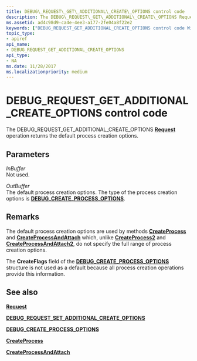 ```yaml
---
title: DEBUG\_REQUEST\_GET\_ADDITIONAL\_CREATE\_OPTIONS control code
description: The DEBUG\_REQUEST\_GET\_ADDITIONAL\_CREATE\_OPTIONS Request operation returns the default process creation options.
ms.assetid: ad4c98d9-ca4e-4ee3-a177-2fe04a8f22e2
keywords: ["DEBUG_REQUEST_GET_ADDITIONAL_CREATE_OPTIONS control code Windows Debugging"]
topic_type:
- apiref
api_name:
- DEBUG_REQUEST_GET_ADDITIONAL_CREATE_OPTIONS
api_type:
- NA
ms.date: 11/28/2017
ms.localizationpriority: medium
---
```


# DEBUG\_REQUEST\_GET\_ADDITIONAL\_CREATE\_OPTIONS control code


The DEBUG\_REQUEST\_GET\_ADDITIONAL\_CREATE\_OPTIONS [**Request**](request.md) operation returns the default process creation options.

## <span id="Parameters"></span><span id="parameters"></span><span id="PARAMETERS"></span>Parameters


<span id="InBuffer"></span><span id="inbuffer"></span><span id="INBUFFER"></span>*InBuffer*  
Not used.

<span id="OutBuffer"></span><span id="outbuffer"></span><span id="OUTBUFFER"></span>*OutBuffer*  
The default process creation options. The type of the process creation options is [**DEBUG\_CREATE\_PROCESS\_OPTIONS**](https://docs.microsoft.com/windows-hardware/drivers/ddi/dbgeng/ns-dbgeng-_debug_create_process_options).

Remarks
-------

The default process creation options are used by methods [**CreateProcess**](https://docs.microsoft.com/windows-hardware/drivers/ddi/dbgeng/nf-dbgeng-idebugclient5-createprocess) and [**CreateProcessAndAttach**](https://docs.microsoft.com/windows-hardware/drivers/ddi/dbgeng/nf-dbgeng-idebugclient5-createprocessandattach) which, unlike [**CreateProcess2**](https://docs.microsoft.com/windows-hardware/drivers/ddi/dbgeng/nf-dbgeng-idebugclient5-createprocess2) and [**CreateProcessAndAttach2**](https://docs.microsoft.com/windows-hardware/drivers/ddi/dbgeng/nf-dbgeng-idebugclient5-createprocessandattach2), do not specify the full range of process creation options.

The **CreateFlags** field of the [**DEBUG\_CREATE\_PROCESS\_OPTIONS**](https://docs.microsoft.com/windows-hardware/drivers/ddi/dbgeng/ns-dbgeng-_debug_create_process_options) structure is not used as a default because all process creation operations provide this information.

## <span id="see_also"></span>See also


[**Request**](request.md)

[**DEBUG\_REQUEST\_SET\_ADDITIONAL\_CREATE\_OPTIONS**](debug-request-set-additional-create-options.md)

[**DEBUG\_CREATE\_PROCESS\_OPTIONS**](https://docs.microsoft.com/windows-hardware/drivers/ddi/dbgeng/ns-dbgeng-_debug_create_process_options)

[**CreateProcess**](https://docs.microsoft.com/windows-hardware/drivers/ddi/dbgeng/nf-dbgeng-idebugclient5-createprocess)

[**CreateProcessAndAttach**](https://docs.microsoft.com/windows-hardware/drivers/ddi/dbgeng/nf-dbgeng-idebugclient5-createprocessandattach)

 

 






